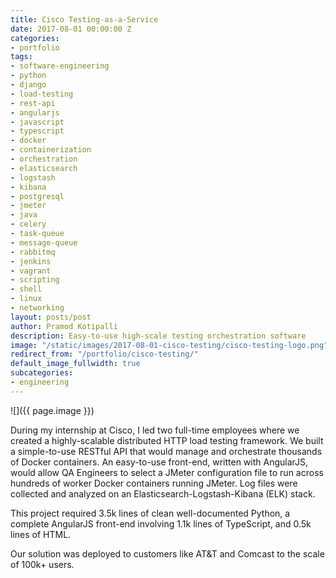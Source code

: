 ```yaml
---
title: Cisco Testing-as-a-Service
date: 2017-08-01 00:00:00 Z
categories:
- portfolio
tags:
- software-engineering
- python
- django
- load-testing
- rest-api
- angularjs
- javascript
- typescript
- docker
- containerization
- orchestration
- elasticsearch
- logstash
- kibana
- postgresql
- jmeter
- java
- celery
- task-queue
- message-queue
- rabbitmq
- jenkins
- vagrant
- scripting
- shell
- linux
- networking
layout: posts/post
author: Pramod Kotipalli
description: Easy-to-use high-scale testing orchestration software
image: "/static/images/2017-08-01-cisco-testing/cisco-testing-logo.png"
redirect_from: "/portfolio/cisco-testing/"
default_image_fullwidth: true
subcategories:
- engineering
---
```


![]({{ page.image }})

During my internship at Cisco, I led two full-time employees where we created a highly-scalable distributed HTTP load testing framework. We built a simple-to-use RESTful API that would manage and orchestrate thousands of Docker containers. An easy-to-use front-end, written with AngularJS, would allow QA Engineers to select a JMeter configuration file to run across hundreds of worker Docker containers running JMeter. Log files were collected and analyzed on an Elasticsearch-Logstash-Kibana (ELK) stack.

This project required 3.5k lines of clean well-documented Python, a complete AngularJS front-end involving 1.1k lines of TypeScript, and 0.5k lines of HTML.

Our solution was deployed to customers like AT&T and Comcast to the scale of 100k+ users.
